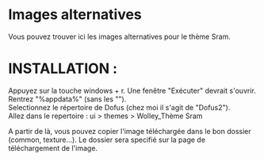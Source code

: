 # Images alternatives
Vous pouvez trouver ici les images alternatives pour le thème Sram.

# INSTALLATION :
Appuyez sur la touche windows + r. Une fenêtre "Exécuter" devrait s'ouvrir. Rentrez "%appdata%" (sans les "").  
Selectionnez le répertoire de Dofus (chez moi il s'agit de "Dofus2").  
Allez dans le repertoire : ui > themes > Wolley_Thème Sram 

A partir de là, vous pouvez copier l'image téléchargée dans le bon dossier (common, texture...). Le dossier sera specifié sur la page de téléchargement de l'image.
